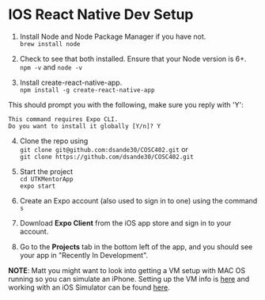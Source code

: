 # IOS React Native Dev Setup
1. Install Node and Node Package Manager if you have not.  
`brew install node`    

2. Check to see that both installed. Ensure that your Node version is 6+.  
`npm -v` and `node -v`  

3. Install create-react-native-app.  
`npm install -g create-react-native-app`  

This should prompt you with the following, make sure you reply with 'Y':
```
This command requires Expo CLI.
Do you want to install it globally [Y/n]? Y
```

4. Clone the repo using  
`git clone git@github.com:dsande30/COSC402.git` or   
`git clone https://github.com/dsande30/COSC402.git`  

5. Start the project  
`cd UTKMentorApp`  
`expo start`  

6. Create an Expo account (also used to sign in to one) using the command `s`

7. Download **Expo Client** from the iOS app store and sign in to your account.

8. Go to the **Projects** tab in the bottom left of the app, and you should see your app in "Recently In Development".

**NOTE**: Matt you might want to look into getting a VM setup with MAC OS running so you can simulate an iPhone. Setting up the VM info is [here](https://blog.udemy.com/xcode-on-windows/) and working with an iOS Simulator can be found [here](https://docs.expo.io/versions/latest/guides/up-and-running.html#open-the-app-on-your-phone-or).
